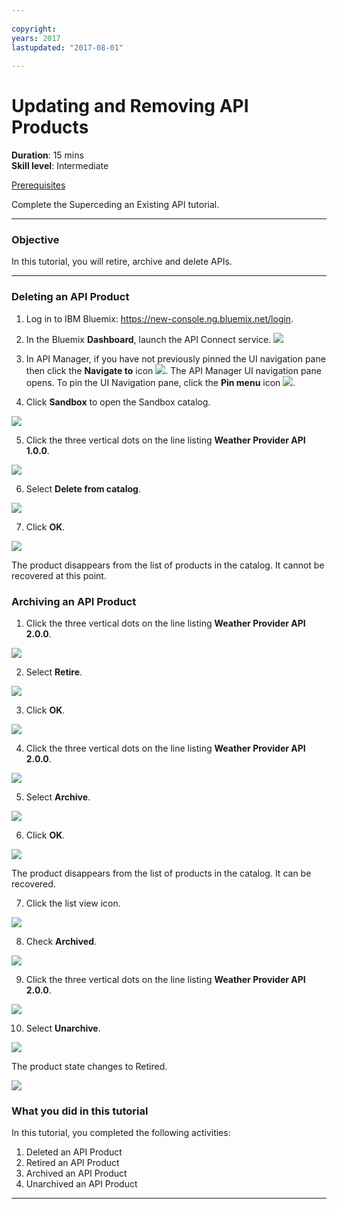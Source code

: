 ```yaml
---
 
copyright:
years: 2017
lastupdated: "2017-08-01"
 
---
```

# Updating and Removing API Products
**Duration**: 15 mins  
**Skill level**: Intermediate  

[Prerequisites](https://github.com/ibm-apiconnect/getting-started/blob/master/bluemix/0-prereq/README.md)

Complete the Superceding an Existing API tutorial.

---
### Objective
In this tutorial, you will retire, archive and delete APIs.

---
### Deleting an API Product
1. Log in to IBM Bluemix: https://new-console.ng.bluemix.net/login.

2. In the Bluemix **Dashboard**, launch the API Connect service.
![](images/Bluemix.png)

3. In API Manager, if you have not previously pinned the UI navigation pane then click the **Navigate to** icon ![](images/navigate-to.png).  The API Manager UI navigation pane opens. To pin the UI Navigation pane, click the **Pin menu** icon ![](images/pinned.png).


4. Click **Sandbox** to open the Sandbox catalog.  


  ![](images/del-sandbox-list.png)


5. Click the three vertical dots on the line listing **Weather Provider API 1.0.0**.  


  ![](images/del-prod-list1.png)


6. Select **Delete from catalog**.  


  ![](images/del-del-from-cat.png)


7. Click **OK**.  


  ![](images/del-del-dialog.png)


The product disappears from the list of products in the catalog.  It cannot be recovered at this point.



### Archiving an API Product
1. Click the three vertical dots on the line listing **Weather Provider API 2.0.0**.  


  ![](images/del-prod-list2.png)


2. Select **Retire**.  


  ![](images/del-select-retire.png)


3. Click **OK**.  


  ![](images/del-retire-dialog.png)


4. Click the three vertical dots on the line listing **Weather Provider API 2.0.0**.  


  ![](images/del-prod-list3.png)


5. Select **Archive**.  


  ![](images/del-select-archive.png)


6. Click **OK**.  


  ![](images/del-archive-dialog.png)



The product disappears from the list of products in the catalog.  It can be recovered.


7. Click the list view icon.  


  ![](images/del-prod-list4.png)


8. Check **Archived**.  


  ![](images/del-select-archive.png)


9. Click the three vertical dots on the line listing **Weather Provider API 2.0.0**.  


  ![](images/del-prod-list5.png)


10. Select **Unarchive**.  


  ![](images/del-unarchive.png)



The product state changes to Retired.


  ![](images/del-prod-list6.png)

 
 
### What you did in this tutorial
In this tutorial, you completed the following activities:
1. Deleted an API Product
2. Retired an API Product
3. Archived an API Product
4. Unarchived an API Product

---
